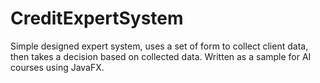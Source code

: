 CreditExpertSystem
==================

Simple designed expert system, uses a set of form to collect client data, then takes a decision based on collected data. Written as a sample for AI courses using JavaFX.

